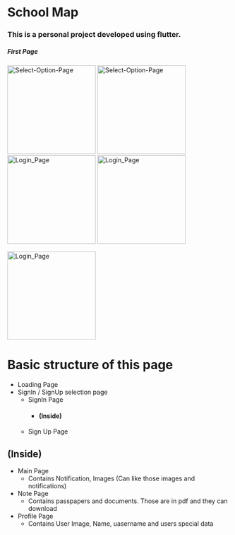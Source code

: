 # School Map

### This is a personal project developed using flutter.

##### First Page
<img alt="Select-Option-Page" src="https://user-images.githubusercontent.com/85009979/161425739-56131987-3ae0-4953-9d6b-9d8c2789e4d9.png" width="200"> <img alt="Select-Option-Page" src="https://user-images.githubusercontent.com/85009979/161408641-acfaa9e2-9224-4928-ac3f-c7da39e11374.png" width="200"> <img alt="Login_Page" src="https://user-images.githubusercontent.com/85009979/161411575-5ef8bb2f-2ceb-4025-b8e6-3ff5ab623e4b.png" width="200"> <img alt="Login_Page" src="https://user-images.githubusercontent.com/85009979/161425793-712e25af-cdfb-4359-a4f8-60c833aec66b.png" width="200">

<img alt="Login_Page" src="https://user-images.githubusercontent.com/85009979/161430363-353027ed-041b-4921-9cc2-f1b576cd9d54.png" width="200">


# Basic structure of this page
- Loading Page
- SignIn / SignUp selection page
  - SignIn Page
    - #### (Inside)
  - Sign Up Page

## (Inside)
- Main Page
  - Contains Notification, Images (Can like those images and notifications)
- Note Page
  - Contains passpapers and documents. Those are in pdf and they can download
- Profile Page
  - Contains User Image, Name, uasername and users special data
